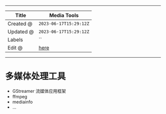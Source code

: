 -----

| Title     | Media Tools                                           |
| --------- | ----------------------------------------------------- |
| Created @ | `2023-06-17T15:29:12Z`                                |
| Updated @ | `2023-06-17T15:29:12Z`                                |
| Labels    | \`\`                                                  |
| Edit @    | [here](https://github.com/junxnone/aiwiki/issues/421) |

-----

# 多媒体处理工具

  - GStreamer 流媒体应用框架
  - ffmpeg
  - mediainfo
  - ...
